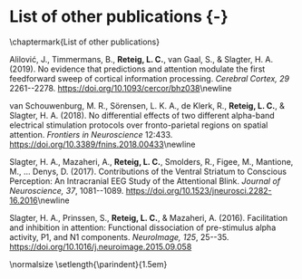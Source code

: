 # List of other publications {-}
\chaptermark{List of other publications}

Alilović, J., Timmermans, B., __Reteig, L. C.__, van Gaal, S., & Slagter, H. A. (2019). No evidence that predictions and attention modulate the first feedforward sweep of cortical information processing. _Cerebral Cortex, 29_ 2261--2278. <https://doi.org/10.1093/cercor/bhz038>\newline

van Schouwenburg, M. R., Sörensen, L. K. A., de Klerk, R., __Reteig, L. C.__, & Slagter, H. A. (2018). No differential effects of two different alpha-band electrical stimulation protocols over fronto-parietal regions on spatial attention. _Frontiers in Neuroscience_ 12:433. <https://doi.org/10.3389/fnins.2018.00433>\newline

Slagter, H. A., Mazaheri, A., __Reteig, L. C.__, Smolders, R., Figee, M., Mantione, M., … Denys, D. (2017). Contributions of the Ventral Striatum to Conscious Perception: An Intracranial EEG Study of the Attentional Blink. _Journal of Neuroscience, 37_, 1081--1089. <https://doi.org/10.1523/jneurosci.2282-16.2016>\newline

Slagter, H. A., Prinssen, S., __Reteig, L. C.__, & Mazaheri, A. (2016). Facilitation and inhibition in attention: Functional dissociation of pre-stimulus alpha activity, P1, and N1 components. _NeuroImage, 125_, 25--35. <https://doi.org/10.1016/j.neuroimage.2015.09.058>

\normalsize
\setlength{\parindent}{1.5em}

